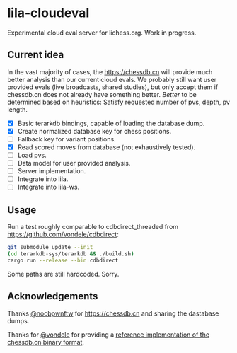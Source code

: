 lila-cloudeval
==============

Experimental cloud eval server for lichess.org. Work in progress.

Current idea
------------

In the vast majority of cases, the https://chessdb.cn will provide much better analysis than our current cloud evals.
We probably still want user provided evals (live broadcasts, shared studies), but only accept them if chessdb.cn does not already have something better.
*Better* to be determined based on heuristics: Satisfy requested number of pvs, depth, pv length.

* [x] Basic terarkdb bindings, capable of loading the database dump.
* [x] Create normalized database key for chess positions.
* [ ] Fallback key for variant positions.
* [x] Read scored moves from database (not exhaustively tested).
* [ ] Load pvs.
* [ ] Data model for user provided analysis.
* [ ] Server implementation.
* [ ] Integrate into lila.
* [ ] Integrate into lila-ws.

Usage
-----

Run a test roughly comparable to cdbdirect_threaded from https://github.com/vondele/cdbdirect:

```sh
git submodule update --init
(cd terarkdb-sys/terarkdb && ./build.sh)
cargo run --release --bin cdbdirect
```

Some paths are still hardcoded. Sorry.

Acknowledgements
----------------

Thanks [@noobpwnftw](https://github.com/noobpwnftw) for https://chessdb.cn and sharing the dastabase dumps.

Thanks for [@vondele](https://github.com/vondele) for providing a [reference implementation of the chessdb.cn binary format](https://github.com/vondele/cdbdirect).
